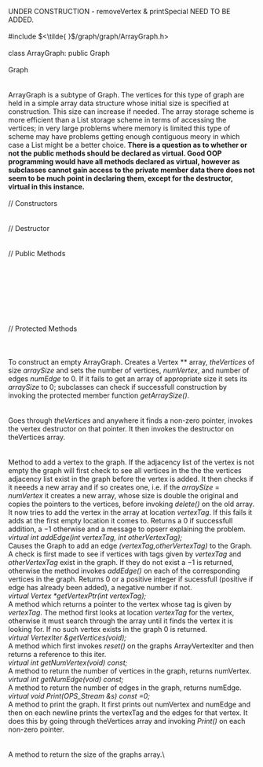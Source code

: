 UNDER CONSTRUCTION - removeVertex & printSpecial NEED TO BE ADDED.\
\
\#include $<\tilde{ }$/graph/graph/ArrayGraph.h$>$\
\
class ArrayGraph: public Graph\
\
Graph\
\
\
ArrayGraph is a subtype of Graph. The vertices for this type of graph
are held in a simple array data structure whose initial size is
specified at construction. This size can increase if needed. The array
storage scheme is more efficient than a List storage scheme in terms of
accessing the vertices; in very large problems where memory is limited
this type of scheme may have problems getting enough contiguous meory in
which case a List might be a better choice. **There is a question as to
whether or not the public methods should be declared as virtual. Good
OOP programming would have all methods declared as virtual, however as
subclasses cannot gain access to the private member data there does not
seem to be much point in declaring them, except for the destructor,
virtual in this instance.**\
\
// Constructors\
\
\
// Destructor\
\
\
// Public Methods\
\
\
\
\
\
\
\
\
// Protected Methods\
\
\
\
To construct an empty ArrayGraph. Creates a Vertex \*\* array,
*theVertices* of size *arraySize* and sets the number of vertices,
*numVertex*, and number of edges *numEdge* to $0$. If it fails to get an
array of appropriate size it sets its *arraySize* to $0$; subclasses can
check if successfull construction by invoking the protected member
function *getArraySize()*.\
\
\
Goes through *theVertices* and anywhere it finds a non-zero pointer,
invokes the vertex destructor on that pointer. It then invokes the
destructor on theVertices array.\
\
\
Method to add a vertex to the graph. If the adjacency list of the vertex
is not empty the graph will first check to see all vertices in the the
the vertices adjacency list exist in the graph before the vertex is
added. It then checks if it neeeds a new array and if so creates one,
i.e. if the *arraySize* $=$ *numVertex* it creates a new array, whose
size is double the original and copies the pointers to the vertices,
before invoking *delete()* on the old array. It now tries to add the
vertex in the array at location *vertexTag*. If this fails it adds at
the first empty location it comes to. Returns a 0 if successfull
addition, a $-1$ otherwise and a message to opserr explaining the
problem.\
*virtual int addEdge(int vertexTag, int otherVertexTag);* \
Causes the Graph to add an edge *(vertexTag,otherVertexTag)* to the
Graph. A check is first made to see if vertices with tags given by
*vertexTag* and *otherVertexTag* exist in the graph. If they do not
exist a $-1$ is returned, otherwise the method invokes *addEdge()* on
each of the corresponding vertices in the graph. Returns $0$ or a
positive integer if sucessfull (positive if edge has already been
added), a negative number if not.\
*virtual Vertex \*getVertexPtr(int vertexTag);*\
A method which returns a pointer to the vertex whose tag is given by
*vertexTag*. The method first looks at location *vertexTag* for the
vertex, otherwise it must search through the array until it finds the
vertex it is looking for. If no such vertex exists in the graph $0$ is
returned.\
*virtual VertexIter &getVertices(void);*\
A method which first invokes *reset()* on the graphs ArrayVertexIter and
then returns a reference to this iter.\
*virtual int getNumVertex(void) const;*\
A method to return the number of vertices in the graph, returns
numVertex.\
*virtual int getNumEdge(void) const;*\
A method to return the number of edges in the graph, returns numEdge.\
*virtual void Print(OPS_Stream &s) const =0;*\
A method to print the graph. It first prints out numVertex and numEdge
and then on each newline prints the vertexTag and the edges for that
vertex. It does this by going through theVertices array and invoking
*Print()* on each non-zero pointer.\
\
\
A method to return the size of the graphs array.\

